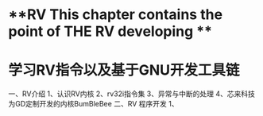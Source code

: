 # **RV This chapter contains the point of THE RV developing **

# **学习RV指令以及基于GNU开发工具链**

一、RV介绍
    1、认识RV内核
    2、rv32i指令集
    3、异常与中断的处理
    4、芯来科技为GD定制开发的内核BumBleBee
二、RV 程序开发
    1、

